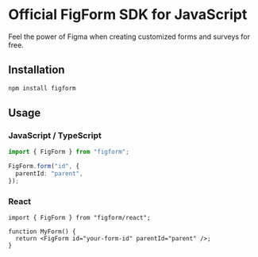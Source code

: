 # Official FigForm SDK for JavaScript

Feel the power of Figma when creating customized forms and surveys for free.

## Installation

```sh
npm install figform
```

## Usage

### JavaScript / TypeScript

```ts
import { FigForm } from "figform";

FigForm.form("id", {
  parentId: "parent",
});
```

### React

```tsx
import { FigForm } from "figform/react";

function MyForm() {
  return <FigForm id="your-form-id" parentId="parent" />;
}
```
